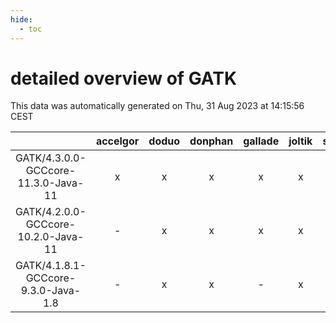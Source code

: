 ```yaml
---
hide:
  - toc
---
```


detailed overview of GATK
=========================


This data was automatically generated on Thu, 31 Aug 2023 at 14:15:56 CEST  

| |accelgor|doduo|donphan|gallade|joltik|skitty|swalot|victini|
| :---: | :---: | :---: | :---: | :---: | :---: | :---: | :---: | :---: |
|GATK/4.3.0.0-GCCcore-11.3.0-Java-11|x|x|x|x|x|x|x|x|
|GATK/4.2.0.0-GCCcore-10.2.0-Java-11|-|x|x|x|x|x|x|x|
|GATK/4.1.8.1-GCCcore-9.3.0-Java-1.8|-|x|x|-|x|x|x|x|
